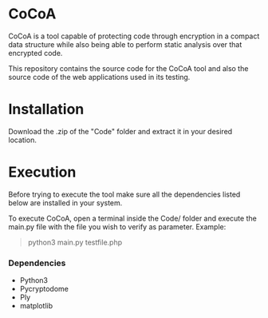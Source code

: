 # CoCoA

CoCoA is a tool capable of protecting code through encryption in a compact data structure while also  being able to perform static analysis over that encrypted code. 

This repository contains the source code for the CoCoA tool and also the source code of the web applications used in its testing.

# Installation

Download the .zip of the "Code" folder and extract it in your desired location.

# Execution

Before trying to execute the tool make sure all the dependencies listed below are installed in your system.

To execute CoCoA, open a terminal inside the Code/ folder and execute the main.py file with the file you wish to verify as parameter. Example:

> python3 main.py testfile.php

### Dependencies
- Python3
- Pycryptodome
- Ply
- matplotlib




 
